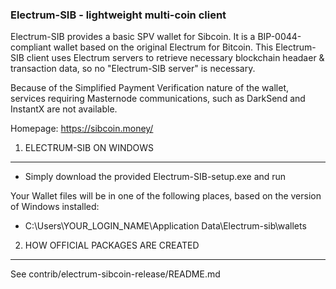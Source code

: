 ### Electrum-SIB - lightweight multi-coin client
Electrum-SIB provides a basic SPV wallet for Sibcoin. It is a BIP-0044-compliant wallet based on the original Electrum for Bitcoin. This Electrum-SIB client uses Electrum servers to retrieve necessary blockchain headaer & transaction data, so no "Electrum-SIB server" is necessary.

Because of the Simplified Payment Verification nature of the wallet, services requiring Masternode communications, such as DarkSend and InstantX are not available.

Homepage: https://sibcoin.money/


1. ELECTRUM-SIB ON WINDOWS 
-----------------------

 - Simply download the provided Electrum-SIB-setup.exe and run
 
 Your Wallet files will be in one of the following places, based on the version of Windows installed:
  - C:\Users\YOUR_LOGIN_NAME\Application Data\Electrum-sib\wallets

2. HOW OFFICIAL PACKAGES ARE CREATED
------------------------------------

See contrib/electrum-sibcoin-release/README.md

